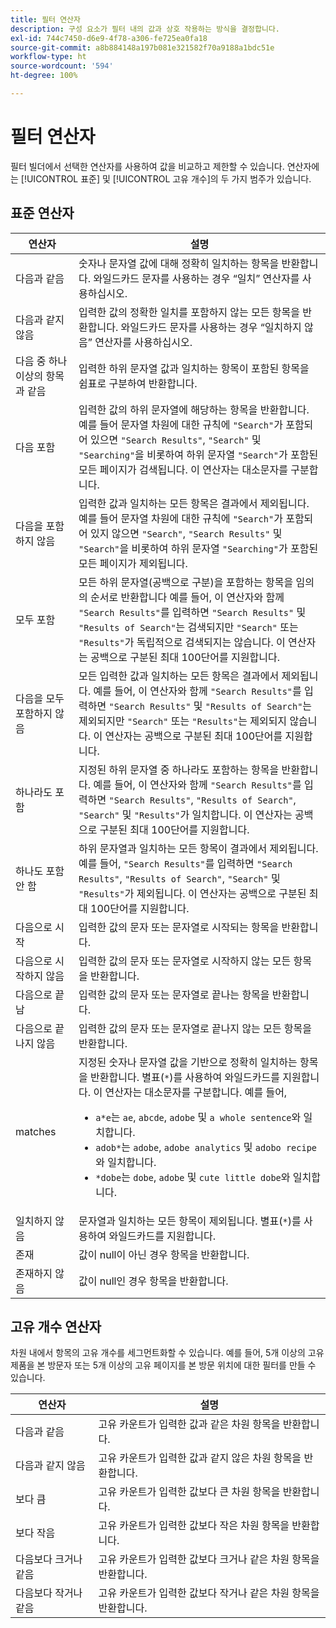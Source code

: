 ```yaml
---
title: 필터 연산자
description: 구성 요소가 필터 내의 값과 상호 작용하는 방식을 결정합니다.
exl-id: 744c7450-d6e9-4f78-a306-fe725ea0fa18
source-git-commit: a8b884148a197b081e321582f70a9188a1bdc51e
workflow-type: ht
source-wordcount: '594'
ht-degree: 100%

---
```


# 필터 연산자

필터 빌더에서 선택한 연산자를 사용하여 값을 비교하고 제한할 수 있습니다. 연산자에는 [!UICONTROL 표준] 및 [!UICONTROL 고유 개수]의 두 가지 범주가 있습니다.

## 표준 연산자

| 연산자 | 설명 |
| --- | --- |
| 다음과 같음 | 숫자나 문자열 값에 대해 정확히 일치하는 항목을 반환합니다. 와일드카드 문자를 사용하는 경우 “일치” 연산자를 사용하십시오. |
| 다음과 같지 않음 | 입력한 값의 정확한 일치를 포함하지 않는 모든 항목을 반환합니다.  와일드카드 문자를 사용하는 경우 “일치하지 않음” 연산자를 사용하십시오. |
| 다음 중 하나 이상의 항목과 같음 | 입력한 하위 문자열 값과 일치하는 항목이 포함된 항목을 쉼표로 구분하여 반환합니다. |
| 다음 포함 | 입력한 값의 하위 문자열에 해당하는 항목을 반환합니다. 예를 들어 문자열 차원에 대한 규칙에 `"Search"`가 포함되어 있으면 `"Search Results"`, `"Search"` 및 `"Searching"`을 비롯하여 하위 문자열 `"Search"`가 포함된 모든 페이지가 검색됩니다. 이 연산자는 대소문자를 구분합니다. |
| 다음을 포함하지 않음 | 입력한 값과 일치하는 모든 항목은 결과에서 제외됩니다. 예를 들어 문자열 차원에 대한 규칙에 `"Search"`가 포함되어 있지 않으면 `"Search"`, `"Search Results"` 및 `"Search"`을 비롯하여 하위 문자열 `"Searching"`가 포함된 모든 페이지가 제외됩니다. |
| 모두 포함 | 모든 하위 문자열(공백으로 구분)을 포함하는 항목을 임의의 순서로 반환합니다 예를 들어, 이 연산자와 함께 `"Search Results"`를 입력하면 `"Search Results"` 및 `"Results of Search"`는 검색되지만 `"Search"` 또는 `"Results"`가 독립적으로 검색되지는 않습니다. 이 연산자는 공백으로 구분된 최대 100단어를 지원합니다. |
| 다음을 모두 포함하지 않음 | 모든 입력한 값과 일치하는 모든 항목은 결과에서 제외됩니다. 예를 들어, 이 연산자와 함께 `"Search Results"`를 입력하면 `"Search Results"` 및 `"Results of Search"`는 제외되지만 `"Search"` 또는 `"Results"`는 제외되지 않습니다. 이 연산자는 공백으로 구분된 최대 100단어를 지원합니다. |
| 하나라도 포함 | 지정된 하위 문자열 중 하나라도 포함하는 항목을 반환합니다. ‎‎예를 들어, 이 연산자와 함께 `"Search Results"`를 입력하면 `"Search Results"`, `"Results of Search"`, `"Search"` 및 `"Results"`가 일치합니다. 이 연산자는 공백으로 구분된 최대 100단어를 지원합니다. |
| 하나도 포함 안 함 | 하위 문자열과 일치하는 모든 항목이 결과에서 제외됩니다. 예를 들어, `"Search Results"`를 입력하면 `"Search Results"`, `"Results of Search"`, `"Search"` 및 `"Results"`가 제외됩니다. 이 연산자는 공백으로 구분된 최대 100단어를 지원합니다. |
| 다음으로 시작 | 입력한 값의 문자 또는 문자열로 시작되는 항목을 반환합니다. |
| 다음으로 시작하지 않음 | 입력한 값의 문자 또는 문자열로 시작하지 않는 모든 항목을 반환합니다. |
| 다음으로 끝남 | 입력한 값의 문자 또는 문자열로 끝나는 항목을 반환합니다. |
| 다음으로 끝나지 않음 | 입력한 값의 문자 또는 문자열로 끝나지 않는 모든 항목을 반환합니다. |
| matches | 지정된 숫자나 문자열 값을 기반으로 정확히 일치하는 항목을 반환합니다. 별표(`*`)를 사용하여 와일드카드를 지원합니다. 이 연산자는 대소문자를 구분합니다. 예를 들어,<ul><li>`a*e`는 `ae`, `abcde`, `adobe` 및 `a whole sentence`와 일치합니다.</li><li>`adob*`는 `adobe`, `adobe analytics` 및 `adobo recipe`와 일치합니다.</li><li>`*dobe`는 `dobe`, `adobe` 및 `cute little dobe`와 일치합니다.</li></ul> |
| 일치하지 않음 | 문자열과 일치하는 모든 항목이 제외됩니다. 별표(`*`)를 사용하여 와일드카드를 지원합니다. |
| 존재 | 값이 null이 아닌 경우 항목을 반환합니다. |
| 존재하지 않음 | 값이 null인 경우 항목을 반환합니다. |

## 고유 개수 연산자

차원 내에서 항목의 고유 개수를 세그먼트화할 수 있습니다. 예를 들어, 5개 이상의 고유 제품을 본 방문자 또는 5개 이상의 고유 페이지를 본 방문 위치에 대한 필터를 만들 수 있습니다.

| 연산자 | 설명 |
| --- | --- |
| 다음과 같음 | 고유 카운트가 입력한 값과 같은 차원 항목을 반환합니다. |
| 다음과 같지 않음 | 고유 카운트가 입력한 값과 같지 않은 차원 항목을 반환합니다. |
| 보다 큼 | 고유 카운트가 입력한 값보다 큰 차원 항목을 반환합니다. |
| 보다 작음 | 고유 카운트가 입력한 값보다 작은 차원 항목을 반환합니다. |
| 다음보다 크거나 같음 | 고유 카운트가 입력한 값보다 크거나 같은 차원 항목을 반환합니다. |
| 다음보다 작거나 같음 | 고유 카운트가 입력한 값보다 작거나 같은 차원 항목을 반환합니다. |
